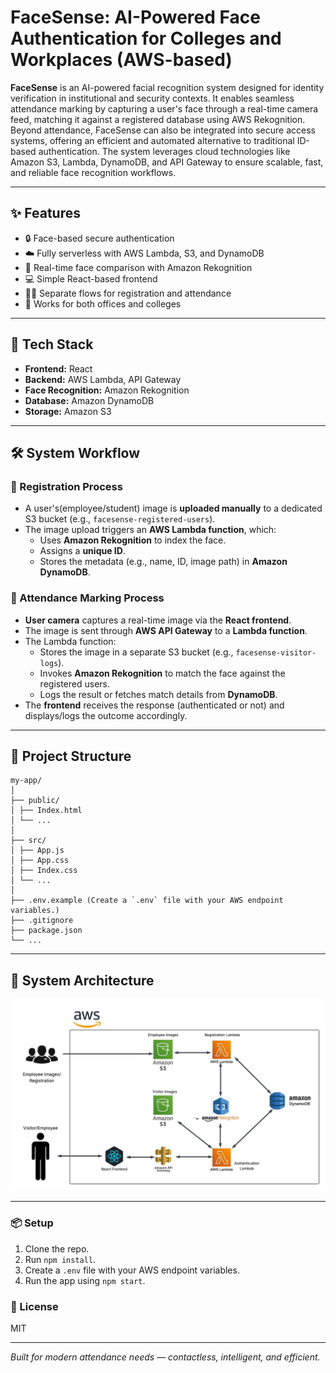 # FaceSense: AI-Powered Face Authentication for Colleges and Workplaces (AWS-based)

**FaceSense** is an AI-powered facial recognition system designed for identity verification in institutional and security contexts. It enables seamless attendance marking by capturing a user's face through a real-time camera feed, matching it against a registered database using AWS Rekognition. Beyond attendance, FaceSense can also be integrated into secure access systems, offering an efficient and automated alternative to traditional ID-based authentication. The system leverages cloud technologies like Amazon S3, Lambda, DynamoDB, and API Gateway to ensure scalable, fast, and reliable face recognition workflows.

---

## ✨ Features

- 🔒 Face-based secure authentication
- ☁️ Fully serverless with AWS Lambda, S3, and DynamoDB
- 🎯 Real-time face comparison with Amazon Rekognition
- 💻 Simple React-based frontend
- 🧑‍💼 Separate flows for registration and attendance
- 🏫 Works for both offices and colleges

---

## 🚀 Tech Stack

- **Frontend:** React
- **Backend:** AWS Lambda, API Gateway
- **Face Recognition:** Amazon Rekognition
- **Database:** Amazon DynamoDB
- **Storage:** Amazon S3

---

## 🛠️ System Workflow

### 🔹 Registration Process
- A user's(employee/student) image is **uploaded manually** to a dedicated S3 bucket (e.g., `facesense-registered-users`).
- The image upload triggers an **AWS Lambda function**, which:
  - Uses **Amazon Rekognition** to index the face.
  - Assigns a **unique ID**.
  - Stores the metadata (e.g., name, ID, image path) in **Amazon DynamoDB**.

### 🔹 Attendance Marking Process
- **User camera** captures a real-time image via the **React frontend**.
- The image is sent through **AWS API Gateway** to a **Lambda function**.
- The Lambda function:
  - Stores the image in a separate S3 bucket (e.g., `facesense-visitor-logs`).
  - Invokes **Amazon Rekognition** to match the face against the registered users.
  - Logs the result or fetches match details from **DynamoDB**.
- The **frontend** receives the response (authenticated or not) and displays/logs the outcome accordingly.


---

## 📂 Project Structure
```
my-app/
│
├── public/
│ ├── Index.html
│ └── ...
│
├── src/
│ ├── App.js
│ ├── App.css
│ ├── Index.css
│ └── ...
│ 
├── .env.example (Create a `.env` file with your AWS endpoint variables.)
├── .gitignore
├── package.json
└── ...
```

---

## 🧠 System Architecture

![System Architecture](architecture-diagram.jpeg)

---

### 📦 Setup
1. Clone the repo.
2. Run `npm install`.
3. Create a `.env` file with your AWS endpoint variables.
4. Run the app using `npm start`.

### 📄 License
MIT

---

*Built for modern attendance needs — contactless, intelligent, and efficient.*
